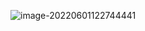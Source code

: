 
![image-20220601122744441](https://aliyun-oss-lpj.oss-cn-qingdao.aliyuncs.com/images/by-picgo/image-20220601122744441.png)

